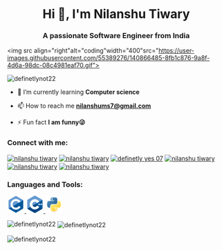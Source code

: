 <h1 align="center">Hi 👋, I'm Nilanshu Tiwary</h1>
<h3 align="center">A passionate Software Engineer from India</h3>

<img src align="right"alt="coding"width="400"src="https://user-images.githubusercontent.com/55389276/140866485-8fb1c876-9a8f-4d6a-98dc-08c4981eaf70.gif">

<p align="left"> <img src="https://komarev.com/ghpvc/?username=definetlynot22&label=Profile%20views&color=0e75b6&style=flat" alt="definetlynot22" /> </p>

- 🌱 I’m currently learning **Computer science**

- 📫 How to reach me **nilanshums7@gmail.com**

- ⚡ Fun fact **I am funny😜**

<h3 align="left">Connect with me:</h3>
<p align="left">
<a href="https://linkedin.com/in/nilanshu tiwary" target="blank"><img align="center" src="https://raw.githubusercontent.com/rahuldkjain/github-profile-readme-generator/master/src/images/icons/Social/linked-in-alt.svg" alt="nilanshu tiwary" height="30" width="40" /></a>
<a href="https://fb.com/nilanshu tiwary" target="blank"><img align="center" src="https://raw.githubusercontent.com/rahuldkjain/github-profile-readme-generator/master/src/images/icons/Social/facebook.svg" alt="nilanshu tiwary" height="30" width="40" /></a>
<a href="https://instagram.com/definetly yes 07" target="blank"><img align="center" src="https://raw.githubusercontent.com/rahuldkjain/github-profile-readme-generator/master/src/images/icons/Social/instagram.svg" alt="definetly yes 07" height="30" width="40" /></a>
<a href="https://www.codechef.com/users/nilanshu tiwary" target="blank"><img align="center" src="https://cdn.jsdelivr.net/npm/simple-icons@3.1.0/icons/codechef.svg" alt="nilanshu tiwary" height="30" width="40" /></a>
<a href="https://www.hackerrank.com/nilanshu tiwary" target="blank"><img align="center" src="https://raw.githubusercontent.com/rahuldkjain/github-profile-readme-generator/master/src/images/icons/Social/hackerrank.svg" alt="nilanshu tiwary" height="30" width="40" /></a>
<a href="https://www.leetcode.com/nilanshu tiwary" target="blank"><img align="center" src="https://raw.githubusercontent.com/rahuldkjain/github-profile-readme-generator/master/src/images/icons/Social/leet-code.svg" alt="nilanshu tiwary" height="30" width="40" /></a>
</p>

<h3 align="left">Languages and Tools:</h3>
<p align="left"> <a href="https://www.cprogramming.com/" target="_blank" rel="noreferrer"> <img src="https://raw.githubusercontent.com/devicons/devicon/master/icons/c/c-original.svg" alt="c" width="40" height="40"/> </a> <a href="https://www.w3schools.com/cpp/" target="_blank" rel="noreferrer"> <img src="https://raw.githubusercontent.com/devicons/devicon/master/icons/cplusplus/cplusplus-original.svg" alt="cplusplus" width="40" height="40"/> </a> <a href="https://www.python.org" target="_blank" rel="noreferrer"> <img src="https://raw.githubusercontent.com/devicons/devicon/master/icons/python/python-original.svg" alt="python" width="40" height="40"/> </a> </p>

<p><img align="left" src="https://github-readme-stats.vercel.app/api/top-langs?username=definetlynot22&show_icons=true&locale=en&layout=compact" alt="definetlynot22" /></p>

<p>&nbsp;<img align="center" src="https://github-readme-stats.vercel.app/api?username=definetlynot22&show_icons=true&locale=en" alt="definetlynot22" /></p>

<p><img align="center" src="https://github-readme-streak-stats.herokuapp.com/?user=definetlynot22&" alt="definetlynot22" /></p>
